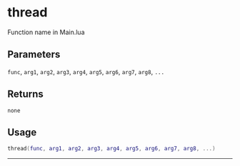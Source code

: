 # thread
Function name in Main.lua
## Parameters
`func`, `arg1`, `arg2`, `arg3`, `arg4`, `arg5`, `arg6`, `arg7`, `arg8`, `...`
## Returns
`none`
## Usage
```lua
thread(func, arg1, arg2, arg3, arg4, arg5, arg6, arg7, arg8, ...)
```
---
